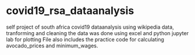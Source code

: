# covid19_rsa_dataanalysis
self project of south africa covid19 dataanalysis using wikipedia data, tranforming and cleaning the data was done using excel and python jupyter lab for plotting
File also includes the practice code for calculating avocado_prices and minimum_wages.
